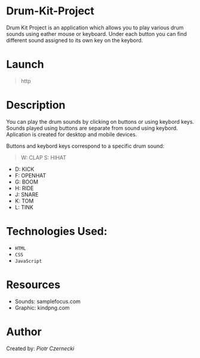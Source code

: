 # Drum-Kit-Project

Drum Kit Project is an application which allows you to play various drum sounds using eather mouse or keyboard.
Under each button you can find different sound assigned to its own key on the keybord.  

# Launch
> http

# Description
You can play the drum sounds by clicking on buttons or using keybord keys.
Sounds played using buttons are separate from sound using keybord.
Aplication is created for desktop and mobile devices.

Buttons and keybord keys correspond to a specific drum sound:
> W: CLAP
> S: HIHAT
- D: KICK
- F: OPENHAT
- G: BOOM
- H: RIDE
- J: SNARE
- K: TOM
- L: TINK

# Technologies Used:
- `HTML`
- `CSS`
- `JavaScript`

# Resources
- Sounds:  samplefocus.com
- Graphic: kindpng.com

# Author
Created by: _Piotr Czernecki_

